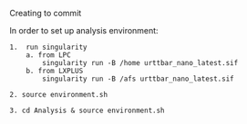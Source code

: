 Creating to commit


In order to set up analysis environment:

```
1.  run singularity
    a. from LPC
        singularity run -B /home urttbar_nano_latest.sif
    b. from LXPLUS
        singularity run -B /afs urttbar_nano_latest.sif

2. source environment.sh

3. cd Analysis & source environment.sh

```
